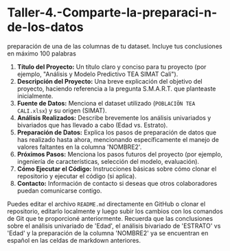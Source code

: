 # Taller-4.-Comparte-la-preparaci-n-de-los-datos
preparación de una de las columnas de tu dataset. Incluye tus conclusiones en máximo 100 palabras

1.  **Título del Proyecto:** Un título claro y conciso para tu proyecto (por ejemplo, "Análisis y Modelo Predictivo TEA SIMAT Cali").
2.  **Descripción del Proyecto:** Una breve explicación del objetivo del proyecto, haciendo referencia a la pregunta S.M.A.R.T. que planteaste inicialmente.
3.  **Fuente de Datos:** Menciona el dataset utilizado (`POBLACIÖN TEA CALI.xlsx`) y su origen (SIMAT).
4.  **Análisis Realizados:** Describe brevemente los análisis univariados y bivariados que has llevado a cabo (Edad vs. Estrato).
5.  **Preparación de Datos:** Explica los pasos de preparación de datos que has realizado hasta ahora, mencionando específicamente el manejo de valores faltantes en la columna 'NOMBRE2'.
6.  **Próximos Pasos:** Menciona los pasos futuros del proyecto (por ejemplo, ingeniería de características, selección del modelo, evaluación).
7.  **Cómo Ejecutar el Código:** Instrucciones básicas sobre cómo clonar el repositorio y ejecutar el código (si aplica).
8.  **Contacto:** Información de contacto si deseas que otros colaboradores puedan comunicarse contigo.

Puedes editar el archivo `README.md` directamente en GitHub o clonar el repositorio, editarlo localmente y luego subir los cambios con los comandos de Git que te proporcioné anteriormente. Recuerda que las conclusiones sobre el análisis univariado de 'Edad', el análisis bivariado de 'ESTRATO' vs 'Edad' y la preparación de la columna 'NOMBRE2' ya se encuentran en español en las celdas de markdown anteriores.
